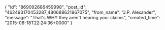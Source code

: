  {
   "id": "869092686459998",
   "post_id": "462493170453287_480688621967075",
   "from_name": "J.P. Alexander",
   "message": "That's WHY they aren't hearing your claims",
   "created_time": "2015-08-18T22:24:36+0000"
 }

